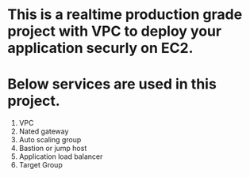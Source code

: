 # This is a realtime production grade project with VPC to deploy your application securly on EC2.

# Below services are used in this project.
1. VPC
2. Nated gateway
3. Auto scaling group
4. Bastion or jump host
5. Application load balancer
6. Target Group
